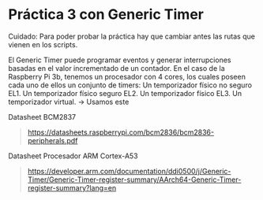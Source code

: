 # Práctica 3 con Generic Timer
Cuidado: Para poder probar la práctica hay que cambiar antes las rutas que vienen en los scripts.

El Generic Timer puede programar eventos y generar interrupciones basadas en el valor incrementado de un contador.
En el caso de la Raspberry Pi 3b, tenemos un procesador con 4 cores, los cuales poseen cada uno de ellos un conjunto de timers:
Un temporizador físico no seguro EL1. 
Un temporizador físico seguro EL2.
Un temporizador físico EL3.
Un temporizador virtual. → Usamos este

Datasheet BCM2837
>https://datasheets.raspberrypi.com/bcm2836/bcm2836-peripherals.pdf

Datasheet Procesador ARM Cortex-A53
>https://developer.arm.com/documentation/ddi0500/j/Generic-Timer/Generic-Timer-register-summary/AArch64-Generic-Timer-register-summary?lang=en
